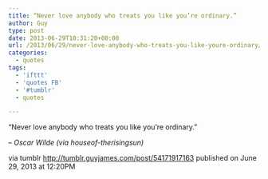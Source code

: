 ```yaml
---
title: “Never love anybody who treats you like you’re ordinary.”
author: Guy
type: post
date: 2013-06-29T10:31:20+00:00
url: /2013/06/29/never-love-anybody-who-treats-you-like-youre-ordinary/
categories:
  - quotes
tags:
  - 'ifttt'
  - 'quotes FB'
  - '#tumblr'
  - quotes

---
```

“Never love anybody who treats you like you’re ordinary.”

&#8211; _Oscar Wilde (via houseof-therisingsun)_

via tumblr http://tumblr.guyjames.com/post/54171917163 published on June 29, 2013 at 12:20PM